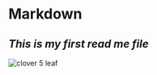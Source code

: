 # Markdown
## ***This is my first read me file***
![clover 5 leaf](https://www.google.com/url?sa=i&url=https%3A%2F%2Fwww.redbubble.com%2Fi%2Fart-board-print%2FBlack-Clover-5-Leaf-by-NikoBest73%2F49329244.7Q6GI&psig=AOvVaw36qyjaDJFsnYPk604dOt0P&ust=1622539796002000&source=images&cd=vfe&ved=0CAIQjRxqFwoTCPiTwfXN8_ACFQAAAAAdAAAAABAV)
